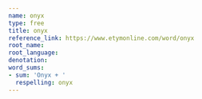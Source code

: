 ```yaml
---
name: onyx
type: free
title: onyx
reference_link: https://www.etymonline.com/word/onyx
root_name: 
root_language: 
denotation: 
word_sums:
- sum: 'Onyx + '
  respelling: onyx
---
```

